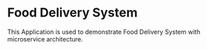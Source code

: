 # Food Delivery System

This Application is used to demonstrate Food Delivery System with microservice architecture.
